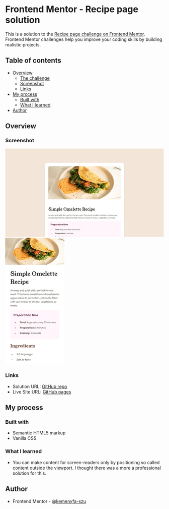 # Frontend Mentor - Recipe page solution

This is a solution to the [Recipe page challenge on Frontend Mentor](https://www.frontendmentor.io/challenges/recipe-page-KiTsR8QQKm). Frontend Mentor challenges help you improve your coding skills by building realistic projects.

## Table of contents

- [Overview](#overview)
  - [The challenge](#the-challenge)
  - [Screenshot](#screenshot)
  - [Links](#links)
- [My process](#my-process)
  - [Built with](#built-with)
  - [What I learned](#what-i-learned)
- [Author](#author)

## Overview

### Screenshot

![Desktop](./screenshot/sc-desktop.jpg)
![Mobile](./screenshot/sc-mobile.jpg)

### Links

- Solution URL: [GitHub repo](https://github.com/kemenyfa-szu/frontendmentor-014-recipe-page)
- Live Site URL: [GitHub pages](https://kemenyfa-szu.github.io/frontendmentor-014-recipe-page)

## My process

### Built with

- Semantic HTML5 markup
- Vanilla CSS

### What I learned

- You can make content for screen-readers only by positioning so called content outside the viewport. I thought there was a more a professional solution for this.

## Author

- Frontend Mentor - [@kemenyfa-szu](https://www.frontendmentor.io/profile/kemenyfa-szu)
